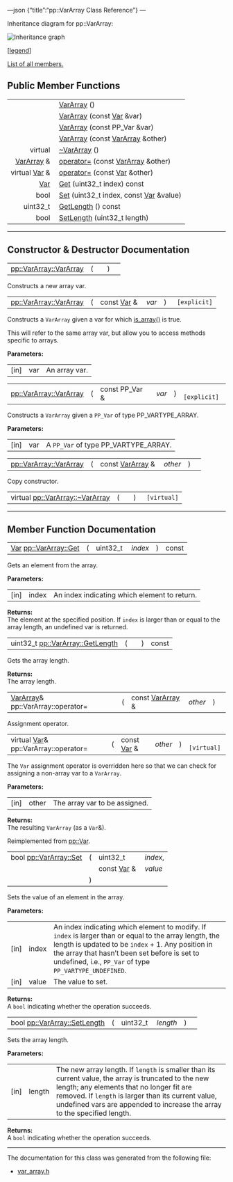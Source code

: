 —json {“title”:“pp::VarArray Class Reference”} —

Inheritance diagram for pp::VarArray:

![Inheritance graph](/docs/native-client/pepper_beta/cpp/classpp_1_1_var_array__inherit__graph.png)

<span class="legend">\[[legend](/docs/native-client/pepper_beta/cpp/graph_legend/)\]</span>

[List of all members.](/docs/native-client/pepper_beta/cpp/classpp_1_1_var_array-members/)

Public Member Functions
-----------------------

<table><tbody><tr class="odd"><td style="text-align: right;"> </td><td><a href="/docs/native-client/pepper_beta/cpp/classpp_1_1_var_array#a780daccc2dc02eac8a52b3c6acf245ed" class="el">VarArray</a> ()</td></tr><tr class="even"><td style="text-align: right;"> </td><td><a href="/docs/native-client/pepper_beta/cpp/classpp_1_1_var_array#a3aabef79f9d8af79a4ef5dda73a09c05" class="el">VarArray</a> (const <a href="/docs/native-client/pepper_beta/cpp/classpp_1_1_var/" class="el">Var</a> &amp;var)</td></tr><tr class="odd"><td style="text-align: right;"> </td><td><a href="/docs/native-client/pepper_beta/cpp/classpp_1_1_var_array#abb66ecc726d9aca28bd4a430a391a5d3" class="el">VarArray</a> (const PP_Var &amp;var)</td></tr><tr class="even"><td style="text-align: right;"> </td><td><a href="/docs/native-client/pepper_beta/cpp/classpp_1_1_var_array#a839cc2aa7b5a4698f3a11214f76e56c0" class="el">VarArray</a> (const <a href="/docs/native-client/pepper_beta/cpp/classpp_1_1_var_array/" class="el">VarArray</a> &amp;other)</td></tr><tr class="odd"><td style="text-align: right;">virtual </td><td><a href="/docs/native-client/pepper_beta/cpp/classpp_1_1_var_array#a667aca2cad8fd48469dab1228f479284" class="el">~VarArray</a> ()</td></tr><tr class="even"><td style="text-align: right;"><a href="/docs/native-client/pepper_beta/cpp/classpp_1_1_var_array/" class="el">VarArray</a> &amp; </td><td><a href="/docs/native-client/pepper_beta/cpp/classpp_1_1_var_array#a5acb01cba7823e5b4096a3d1c1cf31be" class="el">operator=</a> (const <a href="/docs/native-client/pepper_beta/cpp/classpp_1_1_var_array/" class="el">VarArray</a> &amp;other)</td></tr><tr class="odd"><td style="text-align: right;">virtual <a href="/docs/native-client/pepper_beta/cpp/classpp_1_1_var/" class="el">Var</a> &amp; </td><td><a href="/docs/native-client/pepper_beta/cpp/classpp_1_1_var_array#aeb98c95929dd46d1f64eba13db724154" class="el">operator=</a> (const <a href="/docs/native-client/pepper_beta/cpp/classpp_1_1_var/" class="el">Var</a> &amp;other)</td></tr><tr class="even"><td style="text-align: right;"><a href="/docs/native-client/pepper_beta/cpp/classpp_1_1_var/" class="el">Var</a> </td><td><a href="/docs/native-client/pepper_beta/cpp/classpp_1_1_var_array#a61f3bd9357da964824bc3dfbc7715b12" class="el">Get</a> (uint32_t index) const</td></tr><tr class="odd"><td style="text-align: right;">bool </td><td><a href="/docs/native-client/pepper_beta/cpp/classpp_1_1_var_array#a6769d254d64ca6f0e5a5321ad9158d89" class="el">Set</a> (uint32_t index, const <a href="/docs/native-client/pepper_beta/cpp/classpp_1_1_var/" class="el">Var</a> &amp;value)</td></tr><tr class="even"><td style="text-align: right;">uint32_t </td><td><a href="/docs/native-client/pepper_beta/cpp/classpp_1_1_var_array#afaa8006ed2c7fa4fb99a6d9d96b91f5a" class="el">GetLength</a> () const</td></tr><tr class="odd"><td style="text-align: right;">bool </td><td><a href="/docs/native-client/pepper_beta/cpp/classpp_1_1_var_array#a6d37da10169a4e9f66152d74231694b9" class="el">SetLength</a> (uint32_t length)</td></tr></tbody></table>

------------------------------------------------------------------------

Constructor & Destructor Documentation
--------------------------------------

<span id="a780daccc2dc02eac8a52b3c6acf245ed" class="anchor" style="margin: 0;"></span>

<table><tbody><tr class="odd"><td><a href="/docs/native-client/pepper_beta/cpp/classpp_1_1_var_array#a780daccc2dc02eac8a52b3c6acf245ed" class="el">pp::VarArray::VarArray</a></td><td>(</td><td></td><td>)</td><td></td></tr></tbody></table>

Constructs a new array var.

<span id="a3aabef79f9d8af79a4ef5dda73a09c05" class="anchor" style="margin: 0;"></span>

<table><tbody><tr class="odd"><td><a href="/docs/native-client/pepper_beta/cpp/classpp_1_1_var_array#a780daccc2dc02eac8a52b3c6acf245ed" class="el">pp::VarArray::VarArray</a></td><td>(</td><td>const <a href="/docs/native-client/pepper_beta/cpp/classpp_1_1_var/" class="el">Var</a> &amp; </td><td><em>var</em></td><td>)</td><td><code> [explicit]</code></td></tr></tbody></table>

Constructs a `VarArray` given a var for which <a href="/docs/native-client/pepper_beta/cpp/classpp_1_1_var#a7a28894a77f9d69d1a4b0272bf80d657" class="el" title="This function determines if this Var is an array.">is_array()</a> is true.

This will refer to the same array var, but allow you to access methods specific to arrays.

**Parameters:**  

<table><tbody><tr class="odd"><td>[in]</td><td>var</td><td>An array var.</td></tr></tbody></table>

<span id="abb66ecc726d9aca28bd4a430a391a5d3" class="anchor" style="margin: 0;"></span>

<table><tbody><tr class="odd"><td><a href="/docs/native-client/pepper_beta/cpp/classpp_1_1_var_array#a780daccc2dc02eac8a52b3c6acf245ed" class="el">pp::VarArray::VarArray</a></td><td>(</td><td>const PP_Var &amp; </td><td><em>var</em></td><td>)</td><td><code> [explicit]</code></td></tr></tbody></table>

Constructs a `VarArray` given a `PP_Var` of type PP\_VARTYPE\_ARRAY.

**Parameters:**  

<table><tbody><tr class="odd"><td>[in]</td><td>var</td><td>A <code>PP_Var</code> of type PP_VARTYPE_ARRAY.</td></tr></tbody></table>

<span id="a839cc2aa7b5a4698f3a11214f76e56c0" class="anchor" style="margin: 0;"></span>

<table><tbody><tr class="odd"><td><a href="/docs/native-client/pepper_beta/cpp/classpp_1_1_var_array#a780daccc2dc02eac8a52b3c6acf245ed" class="el">pp::VarArray::VarArray</a></td><td>(</td><td>const <a href="/docs/native-client/pepper_beta/cpp/classpp_1_1_var_array/" class="el">VarArray</a> &amp; </td><td><em>other</em></td><td>)</td><td></td></tr></tbody></table>

Copy constructor.

<span id="a667aca2cad8fd48469dab1228f479284" class="anchor" style="margin: 0;"></span>

<table><tbody><tr class="odd"><td>virtual <a href="/docs/native-client/pepper_beta/cpp/classpp_1_1_var_array#a667aca2cad8fd48469dab1228f479284" class="el">pp::VarArray::~VarArray</a></td><td>(</td><td></td><td>)</td><td><code> [virtual]</code></td></tr></tbody></table>

------------------------------------------------------------------------

Member Function Documentation
-----------------------------

<span id="a61f3bd9357da964824bc3dfbc7715b12" class="anchor" style="margin: 0;"></span>

<table><tbody><tr class="odd"><td><a href="/docs/native-client/pepper_beta/cpp/classpp_1_1_var/" class="el">Var</a> <a href="/docs/native-client/pepper_beta/cpp/classpp_1_1_var_array#a61f3bd9357da964824bc3dfbc7715b12" class="el">pp::VarArray::Get</a></td><td>(</td><td>uint32_t </td><td><em>index</em></td><td>)</td><td>const</td></tr></tbody></table>

Gets an element from the array.

**Parameters:**  

<table><tbody><tr class="odd"><td>[in]</td><td>index</td><td>An index indicating which element to return.</td></tr></tbody></table>

**Returns:**  
The element at the specified position. If `index` is larger than or equal to the array length, an undefined var is returned.

<span id="afaa8006ed2c7fa4fb99a6d9d96b91f5a" class="anchor" style="margin: 0;"></span>

<table><tbody><tr class="odd"><td>uint32_t <a href="/docs/native-client/pepper_beta/cpp/classpp_1_1_var_array#afaa8006ed2c7fa4fb99a6d9d96b91f5a" class="el">pp::VarArray::GetLength</a></td><td>(</td><td></td><td>)</td><td>const</td></tr></tbody></table>

Gets the array length.

**Returns:**  
The array length.

<span id="a5acb01cba7823e5b4096a3d1c1cf31be" class="anchor" style="margin: 0;"></span>

<table><tbody><tr class="odd"><td><a href="/docs/native-client/pepper_beta/cpp/classpp_1_1_var_array/" class="el">VarArray</a>&amp; pp::VarArray::operator=</td><td>(</td><td>const <a href="/docs/native-client/pepper_beta/cpp/classpp_1_1_var_array/" class="el">VarArray</a> &amp; </td><td><em>other</em></td><td>)</td><td></td></tr></tbody></table>

Assignment operator.

<span id="aeb98c95929dd46d1f64eba13db724154" class="anchor" style="margin: 0;"></span>

<table><tbody><tr class="odd"><td>virtual <a href="/docs/native-client/pepper_beta/cpp/classpp_1_1_var/" class="el">Var</a>&amp; pp::VarArray::operator=</td><td>(</td><td>const <a href="/docs/native-client/pepper_beta/cpp/classpp_1_1_var/" class="el">Var</a> &amp; </td><td><em>other</em></td><td>)</td><td><code> [virtual]</code></td></tr></tbody></table>

The `Var` assignment operator is overridden here so that we can check for assigning a non-array var to a `VarArray`.

**Parameters:**  

<table><tbody><tr class="odd"><td>[in]</td><td>other</td><td>The array var to be assigned.</td></tr></tbody></table>

**Returns:**  
The resulting `VarArray` (as a `Var`&).

Reimplemented from <a href="/docs/native-client/pepper_beta/cpp/classpp_1_1_var#a65601024610f1625c9945acb8725d7c4" class="el">pp::Var</a>.

<span id="a6769d254d64ca6f0e5a5321ad9158d89" class="anchor" style="margin: 0;"></span>

<table><tbody><tr class="odd"><td>bool <a href="/docs/native-client/pepper_beta/cpp/classpp_1_1_var_array#a6769d254d64ca6f0e5a5321ad9158d89" class="el">pp::VarArray::Set</a></td><td>(</td><td>uint32_t </td><td><em>index</em>,</td></tr><tr class="even"><td></td><td></td><td>const <a href="/docs/native-client/pepper_beta/cpp/classpp_1_1_var/" class="el">Var</a> &amp; </td><td><em>value</em> </td></tr><tr class="odd"><td></td><td>)</td><td></td><td></td></tr></tbody></table>

Sets the value of an element in the array.

**Parameters:**  

<table><tbody><tr class="odd"><td>[in]</td><td>index</td><td>An index indicating which element to modify. If <code>index</code> is larger than or equal to the array length, the length is updated to be <code>index</code> + 1. Any position in the array that hasn’t been set before is set to undefined, i.e., <code>PP_Var</code> of type <code>PP_VARTYPE_UNDEFINED</code>.</td></tr><tr class="even"><td>[in]</td><td>value</td><td>The value to set.</td></tr></tbody></table>

**Returns:**  
A `bool` indicating whether the operation succeeds.

<span id="a6d37da10169a4e9f66152d74231694b9" class="anchor" style="margin: 0;"></span>

<table><tbody><tr class="odd"><td>bool <a href="/docs/native-client/pepper_beta/cpp/classpp_1_1_var_array#a6d37da10169a4e9f66152d74231694b9" class="el">pp::VarArray::SetLength</a></td><td>(</td><td>uint32_t </td><td><em>length</em></td><td>)</td><td></td></tr></tbody></table>

Sets the array length.

**Parameters:**  

<table><tbody><tr class="odd"><td>[in]</td><td>length</td><td>The new array length. If <code>length</code> is smaller than its current value, the array is truncated to the new length; any elements that no longer fit are removed. If <code>length</code> is larger than its current value, undefined vars are appended to increase the array to the specified length.</td></tr></tbody></table>

**Returns:**  
A `bool` indicating whether the operation succeeds.

------------------------------------------------------------------------

The documentation for this class was generated from the following file:

-   <a href="/docs/native-client/pepper_beta/cpp/var__array_8h/" class="el">var_array.h</a>
